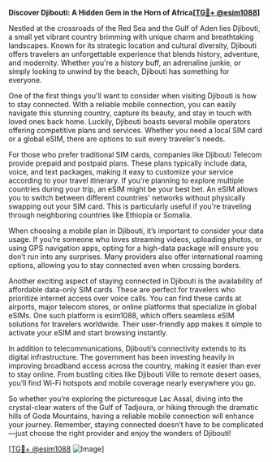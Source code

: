 **Discover Djibouti: A Hidden Gem in the Horn of Africa[[TG💪+ @esim1088](https://t.me/s/esim1088)]**

Nestled at the crossroads of the Red Sea and the Gulf of Aden lies Djibouti, a small yet vibrant country brimming with unique charm and breathtaking landscapes. Known for its strategic location and cultural diversity, Djibouti offers travelers an unforgettable experience that blends history, adventure, and modernity. Whether you're a history buff, an adrenaline junkie, or simply looking to unwind by the beach, Djibouti has something for everyone.

One of the first things you'll want to consider when visiting Djibouti is how to stay connected. With a reliable mobile connection, you can easily navigate this stunning country, capture its beauty, and stay in touch with loved ones back home. Luckily, Djibouti boasts several mobile operators offering competitive plans and services. Whether you need a local SIM card or a global eSIM, there are options to suit every traveler's needs.

For those who prefer traditional SIM cards, companies like Djibouti Telecom provide prepaid and postpaid plans. These plans typically include data, voice, and text packages, making it easy to customize your service according to your travel itinerary. If you're planning to explore multiple countries during your trip, an eSIM might be your best bet. An eSIM allows you to switch between different countries' networks without physically swapping out your SIM card. This is particularly useful if you're traveling through neighboring countries like Ethiopia or Somalia.

When choosing a mobile plan in Djibouti, it’s important to consider your data usage. If you’re someone who loves streaming videos, uploading photos, or using GPS navigation apps, opting for a high-data package will ensure you don’t run into any surprises. Many providers also offer international roaming options, allowing you to stay connected even when crossing borders.

Another exciting aspect of staying connected in Djibouti is the availability of affordable data-only SIM cards. These are perfect for travelers who prioritize internet access over voice calls. You can find these cards at airports, major telecom stores, or online platforms that specialize in global eSIMs. One such platform is esim1088, which offers seamless eSIM solutions for travelers worldwide. Their user-friendly app makes it simple to activate your eSIM and start browsing instantly.

In addition to telecommunications, Djibouti’s connectivity extends to its digital infrastructure. The government has been investing heavily in improving broadband access across the country, making it easier than ever to stay online. From bustling cities like Djibouti Ville to remote desert oases, you’ll find Wi-Fi hotspots and mobile coverage nearly everywhere you go.

So whether you’re exploring the picturesque Lac Assal, diving into the crystal-clear waters of the Gulf of Tadjoura, or hiking through the dramatic hills of Goda Mountains, having a reliable mobile connection will enhance your journey. Remember, staying connected doesn’t have to be complicated—just choose the right provider and enjoy the wonders of Djibouti!

[[TG💪+ @esim1088](https://t.me/s/esim1088) ![Image](https://i.postimg.cc/Y0z9fWf4/image.png)]